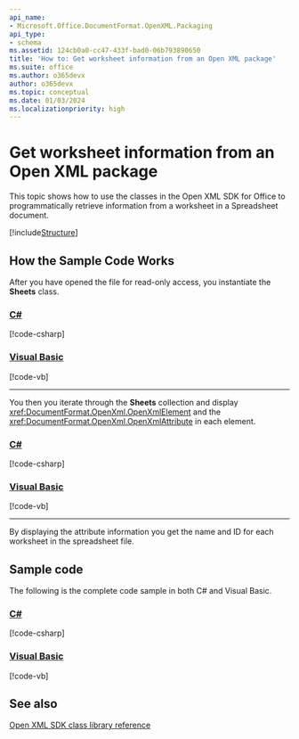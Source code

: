 ```yaml
---
api_name:
- Microsoft.Office.DocumentFormat.OpenXML.Packaging
api_type:
- schema
ms.assetid: 124cb0a0-cc47-433f-bad0-06b793890650
title: 'How to: Get worksheet information from an Open XML package'
ms.suite: office
ms.author: o365devx
author: o365devx
ms.topic: conceptual
ms.date: 01/03/2024
ms.localizationpriority: high
---
```


# Get worksheet information from an Open XML package

This topic shows how to use the classes in the Open XML SDK for Office to programmatically retrieve information from a worksheet in a Spreadsheet document.

[!include[Structure](../includes/spreadsheet/structure.md)]

## How the Sample Code Works

After you have opened the file for read-only access, you instantiate the **Sheets** class.

### [C#](#tab/cs-1)
[!code-csharp[](../../samples/spreadsheet/get_worksheetformation_from_a_package/cs/Program.cs#snippet1)]
### [Visual Basic](#tab/vb-1)
[!code-vb[](../../samples/spreadsheet/get_worksheetformation_from_a_package/vb/Program.vb#snippet1)]
***


You then you iterate through the **Sheets** collection and display <xref:DocumentFormat.OpenXml.OpenXmlElement> and the
<xref:DocumentFormat.OpenXml.OpenXmlAttribute> in each element.

### [C#](#tab/cs-2)
[!code-csharp[](../../samples/spreadsheet/get_worksheetformation_from_a_package/cs/Program.cs#snippet2)]
### [Visual Basic](#tab/vb-2)
[!code-vb[](../../samples/spreadsheet/get_worksheetformation_from_a_package/vb/Program.vb#snippet2)]
***


By displaying the attribute information you get the name and ID for each worksheet in the spreadsheet file.

## Sample code

The following is the complete code sample in both C\# and Visual Basic.

### [C#](#tab/cs)
[!code-csharp[](../../samples/spreadsheet/get_worksheetformation_from_a_package/cs/Program.cs#snippet0)]

### [Visual Basic](#tab/vb)
[!code-vb[](../../samples/spreadsheet/get_worksheetformation_from_a_package/vb/Program.vb#snippet0)]

## See also

[Open XML SDK class library reference](/office/open-xml/open-xml-sdk)
